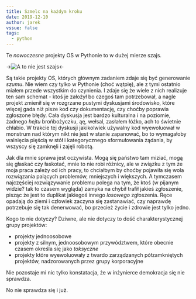 ```yaml
---
title: Szmelc na każdym kroku
date: 2019-12-10
author: jarek
vssue: false
tags:
  - python
---
```


Te _nowoczesne_ projekty OS w Pythonie to w dużej mierze szajs.

<!-- more -->

->![A to nie jest szajs](https://i.imgur.com/gGjyv6Sh.jpg)<-

Są takie projekty OS, których głównym zadaniem zdaje się być generowanie _szumu_. Nie wiem czy tylko w Pythonie (choć wątpię), ale z tymi ostatnio miałem przede wszystkim do czynienia. I zdaje się że wiele z nich realizuje ten sam schemat - ktoś je założył bo czegoś tam potrzebował, a nagle projekt zmienił się w rozgrzane pustymi dyskusjami środowisko, które więcej gada niż pisze kod czy dokumentację, czy choćby poprawia zgłoszone błędy. Cała dyskusja jest bardzo kulturalna i na poziomie, żadnego _hejtu_ brońbożyczku, ąę, wełsal, zasłałem łóżko, ach to świetnie chłabio. W trakcie tej dyskusji jakikolwiek używalny kod wyewoluował w monstrum nad którym nikt nie jest w stanie zapanować, bo to wymagałoby walnięcia pięścią w stół i kategorycznego sformułowania żądania, by wszyscy się zamknęli i zajęli robotą.

Jak dla mnie sprawa jest oczywista. Mogą się państwo tam miziać, mogą się głaskać czy łaskotać, mnie to nie robi różnicy, ale w związku z tym że moja praca zależy od ich pracy, to chciałbym by choćby pojawiła się wola rozwiązania palących problemów, mniejszych i większych. A tymczasem najczęściej rozwiązywanie problemu polega na tym, że ktoś (w pijanym widzie? tak to czasem wygląda) zamyka na chybił trafił jakieś zgłoszenie, pisząc że jest to duplikat jakiegoś innego _losowego_ zgłoszenia. Ręce opadają do ziemi i człowiek zaczyna się zastanawiać, czy naprawdę potrzebuje się tak denerwować, bo przecież życie i zdrowie jest tylko jedno.

Kogo to nie dotyczy? Dziwne, ale nie dotyczy to dość charakterystycznej grupy projektów:

* projekty jednoosobowe
* projekty z silnym, jednoosobowym przywództwem, które obecnie czasem określa się jako _toksyczne_
* projekty które wyewoluowały z twardo zarządzanych półzamkniętych projektów, nadzorowanych przez grupy korporacyjne

Nie pozostaje mi nic tylko konstatacja, że w inżynierce demokracja się nie sprawdza.

No nie sprawdza się i już.
